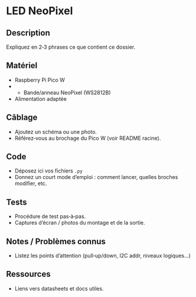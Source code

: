 # LED NeoPixel

## Description
Expliquez en 2‑3 phrases ce que contient ce dossier.

## Matériel
- Raspberry Pi Pico W
- - Bande/anneau NeoPixel (WS2812B)
- Alimentation adaptée

## Câblage
- Ajoutez un schéma ou une photo.
- Référez‑vous au brochage du Pico W (voir README racine).

## Code
- Déposez ici vos fichiers `.py`
- Donnez un court mode d’emploi : comment lancer, quelles broches modifier, etc.

## Tests
- Procédure de test pas‑à‑pas.
- Captures d’écran / photos du montage et de la sortie.

## Notes / Problèmes connus
- Listez les points d’attention (pull‑up/down, I2C addr, niveaux logiques…)

## Ressources
- Liens vers datasheets et docs utiles.
